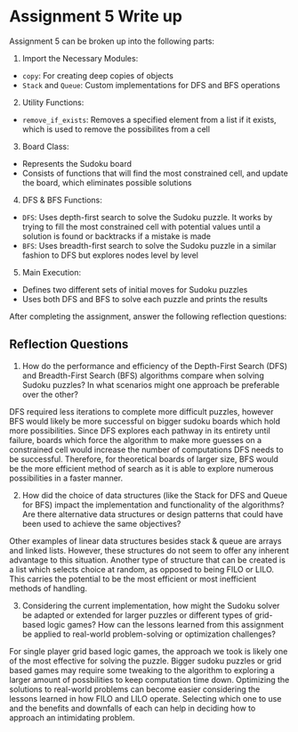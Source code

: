# Assignment 5 Write up

Assignment 5 can be broken up into the following parts:
1. Import the Necessary Modules:
- `copy`: For creating deep copies of objects
- `Stack` and `Queue`: Custom implementations for DFS and BFS operations
2. Utility Functions: 
- `remove_if_exists`: Removes a specified element from a list if it exists, which is used to remove the possibilites from a cell
3. Board Class:
- Represents the Sudoku board
- Consists of functions that will find the most constrained cell, and update the board, which eliminates possible solutions
4. DFS & BFS Functions:
- `DFS`: Uses depth-first search to solve the Sudoku puzzle. It works by trying to fill the most constrained cell with potential values until a solution is found or backtracks if a mistake is made
- `BFS`: Uses breadth-first search to solve the Sudoku puzzle in a similar fashion to DFS but explores nodes level by level
5. Main Execution:
- Defines two different sets of initial moves for Sudoku puzzles
- Uses both DFS and BFS to solve each puzzle and prints the results


After completing the assignment, answer the following reflection questions:

## Reflection Questions

1. How do the performance and efficiency of the Depth-First Search (DFS) and Breadth-First Search (BFS) algorithms compare when solving Sudoku puzzles? In what scenarios might one approach be preferable over the other?

DFS required less iterations to complete more difficult puzzles, however BFS would likely be more successful on bigger sudoku boards which hold more possibilities. Since DFS explores each pathway in its entirety until failure, boards which force the algorithm to make more guesses on a constrained cell would increase the number of computations DFS needs to be successful. Therefore, for theoretical boards of larger size, BFS would be the more efficient method of search as it is able to explore numerous possibilities in a faster manner. 

2. How did the choice of data structures (like the Stack for DFS and Queue for BFS) impact the implementation and functionality of the algorithms? Are there alternative data structures or design patterns that could have been used to achieve the same objectives?

Other examples of linear data structures besides stack & queue are arrays and linked lists. However, these structures do not seem to offer any inherent advantage to this situation. Another type of structure that can be created is a list which selects choice at random, as opposed to being FILO or LILO. This carries the potential to be the most efficient or most inefficient methods of handling.

3. Considering the current implementation, how might the Sudoku solver be adapted or extended for larger puzzles or different types of grid-based logic games? How can the lessons learned from this assignment be applied to real-world problem-solving or optimization challenges?

For single player grid based logic games, the approach we took is likely one of the most effective for solving the puzzle. Bigger sudoku puzzles or grid based games may require some tweaking to the algorithm to exploring a larger amount of possbilities to keep computation time down. Optimizing the solutions to real-world problems can become easier considering the lessons learned in how FILO and LILO operate. Selecting which one to use and the benefits and downfalls of each can help in deciding how to approach an intimidating problem. 